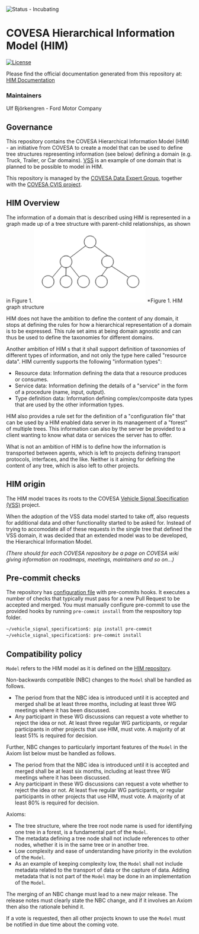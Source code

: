 ![Status - Incubating](https://img.shields.io/static/v1?label=Status&message=Incubating&color=FEFF3A&style=for-the-badge)

# COVESA Hierarchical Information Model (HIM)

[![License](https://img.shields.io/badge/License-MPL%202.0-blue.svg)](https://opensource.org/licenses/MPL-2.0)

Please find the official documentation generated from this repository at: [HIM Documentation](https://covesa.github.io/hierarchical_information_model/)

### Maintainers
Ulf Björkengren - Ford Motor Company



## Governance

<!-- Give a short rationale for the repository -->

This repository contains the COVESA Hierarchical Information Model (HIM) - an initiative from COVESA to create a model
that can be used to define tree structures representing information (see below) defining a domain (e.g. Truck, Trailer, or Car domains).
[VSS](https://github.com/COVESA/vehicle_signal_specification) is an example of one domain that is planned to be possible to model in HIM.

<!-- Give a short description of which group/project in COVESA that manages this repository and link to their wiki -->

This repository is managed by the [COVESA Data Expert Group](https://wiki.covesa.global/display/WIK4/Data+Expert+Group),
together with the [COVESA CVIS project](https://wiki.covesa.global/display/WIK4/CVIS+Meeting+Topics+and+Meeting+Notes).

## HIM Overview

The information of a domain that is described using HIM is represented in a graph made up of a tree structure with parent-child relationships,
as shown in Figure 1.
![HIM graph structure](docs-gen/static/images/him_graph_structure.png?raw=true)
*Figure 1. HIM graph structure<br>

HIM does not have the ambition to define the content of any domain,
it stops at defining the rules for how a hierarchical representation of a domain is to be expressed.
This rule set aims at being domain agnostic and can thus be used to define the taxonomies for different domains.

Another ambition of HIM s that it shall support definition of taxonomies of different types of information,
and not only the type here called "resource data".
HIM currently supports the following "information types":
- Resource data: Information defining the data that a resource produces or consumes.
- Service data: Information defining the details of a "service" in the form of a procedure (name, input, output).
- Type definition data: Information defining complex/composite data types that are used by the other information types.

HIM also provides a rule set for the definition of a "configuration file" that can be used by a HIM enabled data server in its management of
a "forest" of multiple trees. This information can also by the server be provided to a client wanting to know what data or services the server
has to offer.

What is not an ambition of HIM is to define how the information is transported between agents,
which is left to projects defining transport protocols, interfaces, and the like.
Neither is it aiming for defining the content of any tree, which is also left to other projects.

## HIM origin

The HIM model traces its roots to the COVESA
[Vehicle Signal Specification (VSS)](https://github.com/COVESA/vehicle_signal_specification) project.

When the adoption of the VSS data model started to take off,
also requests for additional data and other functionality started to be asked for.
Instead of trying to accomodate all of these requests in the single tree that defined the VSS domain,
it was decided that an extended model was to be developed, the Hierarchical Information Model.


<!-- For status and roadmap of this repository please visit ... -->

*(There should for each COVESA repository be a page on COVESA wiki giving information on roadmaps, meetings, maintainers and so on...)*

## Pre-commit checks
The repository has [configuration file](.pre-commit-config.yaml) with pre-commits hooks.
It executes a number of checks that typically must pass for a new Pull Request to be accepted and merged.
You must manually configure pre-commit to use the provided hooks by running `pre-commit install` from the
respository top folder.

```bash
~/vehicle_signal_specification$: pip install pre-commit
~/vehicle_signal_specification$: pre-commit install
```

## Compatibility policy
`Model` refers to the HIM model as it is defined on the [HIM repository](https://github.com/COVESA/hierarchical_information_model).

Non-backwards compatible (NBC) changes to the `Model` shall be handled as follows.

* The period from that the NBC idea is introduced until it is accepted and merged shall be at least three months, including at least three WG meetings where it has been discussed.
* Any participant in these WG discussions can request a vote whether to reject the idea or not. At least three regular WG participants, or regular participants in other projects that use HIM, must vote. A majority of at least 51% is required for decision.

Further, NBC changes to particularly important features of the `Model` in the Axiom list below must be handled as follows.

* The period from that the NBC idea is introduced until it is accepted and merged shall be at least six months, including at least three WG meetings where it has been discussed.
* Any participant in these WG discussions can request a vote whether to reject the idea or not. At least five regular WG participants, or regular participants in other projects that use HIM, must vote. A majority of at least 80% is required for decision.

Axioms:

* The tree structure, where the tree root node name is used for identifying one tree in a forest, is a fundamental part of the `Model`.
* The metadata defining a tree node shall not include references to other nodes, whether it is in the same tree or in another tree.
* Low complexity and ease of understanding have priority in the evolution of the `Model`.
* As an example of keeping complexity low, the `Model` shall not include metadata related to the transport of data or the capture of data.
Adding metadata that is not part of the `Model` may be done in an implementation of the `Model`.

The merging of an NBC change must lead to a new major release. The release notes must clearly state the NBC change,
and if it involves an Axiom then also the rationale behind it.

If a vote is requested, then all other projects known to use the `Model` must be notified in due time about the coming vote.
